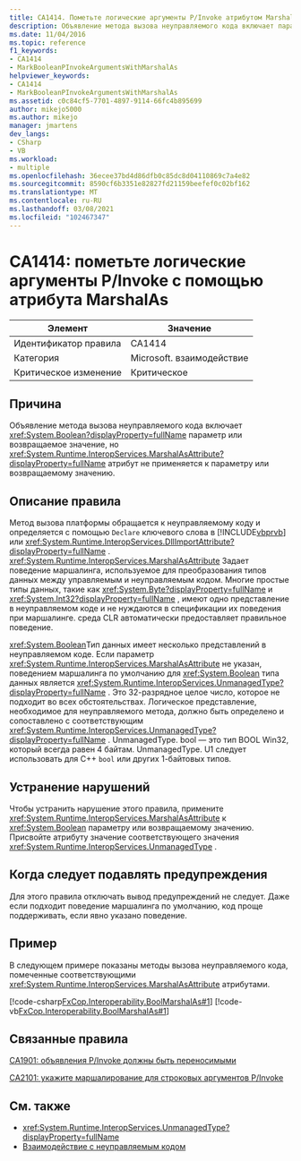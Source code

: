 ```yaml
---
title: CA1414. Пометьте логические аргументы P/Invoke атрибутом MarshalAs
description: Объявление метода вызова неуправляемого кода включает параметр System. Boolean или возвращаемое значение, но атрибут System. Runtime. InteropServices. MarshalAsAttribute не применяется к параметру или возвращаемому значению.
ms.date: 11/04/2016
ms.topic: reference
f1_keywords:
- CA1414
- MarkBooleanPInvokeArgumentsWithMarshalAs
helpviewer_keywords:
- CA1414
- MarkBooleanPInvokeArgumentsWithMarshalAs
ms.assetid: c0c84cf5-7701-4897-9114-66fc4b895699
author: mikejo5000
ms.author: mikejo
manager: jmartens
dev_langs:
- CSharp
- VB
ms.workload:
- multiple
ms.openlocfilehash: 36ecee37bd4d86dfb0c85dc8d04110869c7a4e82
ms.sourcegitcommit: 8590cf6b3351e82827fd21159beefef0c02bf162
ms.translationtype: MT
ms.contentlocale: ru-RU
ms.lasthandoff: 03/08/2021
ms.locfileid: "102467347"
---
```

# <a name="ca1414-mark-boolean-pinvoke-arguments-with-marshalas"></a>CA1414: пометьте логические аргументы P/Invoke с помощью атрибута MarshalAs

|Элемент|Значение|
|-|-|
|Идентификатор правила|CA1414|
|Категория|Microsoft. взаимодействие|
|Критическое изменение|Критическое|

## <a name="cause"></a>Причина
Объявление метода вызова неуправляемого кода включает <xref:System.Boolean?displayProperty=fullName> параметр или возвращаемое значение, но <xref:System.Runtime.InteropServices.MarshalAsAttribute?displayProperty=fullName> атрибут не применяется к параметру или возвращаемому значению.

## <a name="rule-description"></a>Описание правила
Метод вызова платформы обращается к неуправляемому коду и определяется с помощью `Declare` ключевого слова в [!INCLUDE[vbprvb](../code-quality/includes/vbprvb_md.md)] или <xref:System.Runtime.InteropServices.DllImportAttribute?displayProperty=fullName> . <xref:System.Runtime.InteropServices.MarshalAsAttribute> Задает поведение маршалинга, используемое для преобразования типов данных между управляемым и неуправляемым кодом. Многие простые типы данных, такие как <xref:System.Byte?displayProperty=fullName> и <xref:System.Int32?displayProperty=fullName> , имеют одно представление в неуправляемом коде и не нуждаются в спецификации их поведения при маршалинге. среда CLR автоматически предоставляет правильное поведение.

<xref:System.Boolean>Тип данных имеет несколько представлений в неуправляемом коде. Если параметр <xref:System.Runtime.InteropServices.MarshalAsAttribute> не указан, поведением маршалинга по умолчанию для <xref:System.Boolean> типа данных является <xref:System.Runtime.InteropServices.UnmanagedType?displayProperty=fullName> . Это 32-разрядное целое число, которое не подходит во всех обстоятельствах. Логическое представление, необходимое для неуправляемого метода, должно быть определено и сопоставлено с соответствующим <xref:System.Runtime.InteropServices.UnmanagedType?displayProperty=fullName> . UnmanagedType. bool — это тип BOOL Win32, который всегда равен 4 байтам. UnmanagedType. U1 следует использовать для C++ `bool` или других 1-байтовых типов.

## <a name="how-to-fix-violations"></a>Устранение нарушений
Чтобы устранить нарушение этого правила, примените <xref:System.Runtime.InteropServices.MarshalAsAttribute> к <xref:System.Boolean> параметру или возвращаемому значению. Присвойте атрибуту значение соответствующего значения <xref:System.Runtime.InteropServices.UnmanagedType> .

## <a name="when-to-suppress-warnings"></a>Когда следует подавлять предупреждения
Для этого правила отключать вывод предупреждений не следует. Даже если подходит поведение маршалинга по умолчанию, код проще поддерживать, если явно указано поведение.

## <a name="example"></a>Пример

В следующем примере показаны методы вызова неуправляемого кода, помеченные соответствующими <xref:System.Runtime.InteropServices.MarshalAsAttribute> атрибутами.

[!code-csharp[FxCop.Interoperability.BoolMarshalAs#1](../code-quality/codesnippet/CSharp/ca1414-mark-boolean-p-invoke-arguments-with-marshalas_1.cs)]
[!code-vb[FxCop.Interoperability.BoolMarshalAs#1](../code-quality/codesnippet/VisualBasic/ca1414-mark-boolean-p-invoke-arguments-with-marshalas_1.vb)]

## <a name="related-rules"></a>Связанные правила
[CA1901: объявления P/Invoke должны быть переносимыми](../code-quality/ca1901.md)

[CA2101: укажите маршалирование для строковых аргументов P/Invoke](/dotnet/fundamentals/code-analysis/quality-rules/ca2101)

## <a name="see-also"></a>См. также

- <xref:System.Runtime.InteropServices.UnmanagedType?displayProperty=fullName>
- [Взаимодействие с неуправляемым кодом](/dotnet/framework/interop/index)
